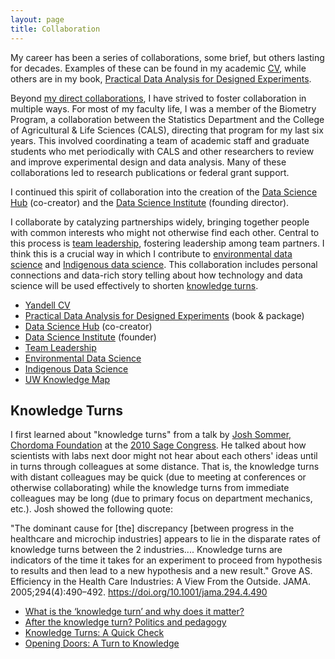 ```yaml
---
layout: page
title: Collaboration
---
```


My career has been a series of collaborations,
some brief, but others lasting for decades.
Examples of these can be found in my academic [CV](https://pages.stat.wisc.edu/~yandell/vita.pdf),
while others are in my book, 
[Practical Data Analysis for Designed Experiments](http://www.stat.wisc.edu/~yandell/pda).

Beyond
[my direct collaborations](https://datascience.sharedigm.com/cmap/?query=yandell&category=people&info=collaborators),
I have strived to foster collaboration in multiple ways.
For most of my faculty life, I was a member of the Biometry Program, a collaboration between the Statistics Department and the College of Agricultural & Life Sciences (CALS),
directing that program for my last six years.
This involved coordinating a team of academic staff and graduate students who met periodically
with CALS and other researchers to review and
improve experimental design and data analysis.
Many of these collaborations led to research
publications or federal grant support.

I continued this spirit of collaboration into
the creation of the [Data Science Hub](https://datascience.wisc.edu/hub) (co-creator) and the [Data Science Institute](https://datascience.wisc.edu/institution) (founding director).

I collaborate by catalyzing partnerships widely,
bringing together people with common interests who might not otherwise find each other.
Central to this process is [team leadership](/pages/team/),
fostering leadership among team partners.
I think this is a crucial way in which I 
contribute to [environmental data science](/pages/eds/) and [Indigenous data science](/pages/indigenous/).
This collaboration includes personal connections
and data-rich story telling about how technology
and data science will be used effectively to
shorten [knowledge turns](#knowledge-turns).

- [Yandell CV](https://pages.stat.wisc.edu/~yandell/vita.pdf)
- [Practical Data Analysis for Designed Experiments](http://www.stat.wisc.edu/~yandell/pda) (book & package)
- [Data Science Hub](https://datascience.wisc.edu/hub) (co-creator)
- [Data Science Institute](https://datascience.wisc.edu/institution) (founder)
- [Team Leadership](/pages/team/)
- [Environmental Data Science](/pages/eds/)
- [Indigenous Data Science](/pages/indigenous/)
- [UW Knowledge Map](https://datascience.sharedigm.com/cmap/?query=yandell&category=people&info=collaborators)

## Knowledge Turns

I first learned about "knowledge turns" from a talk by [Josh Sommer, Chordoma Foundation](https://www.chordomafoundation.org/) at the [2010 Sage Congress](https://sagebionetworks.org/events/commons-congress-2010-2012/).
He talked about how scientists with labs next door might not hear about each
others' ideas until in turns through colleagues at some distance. That is,
the knowledge turns with distant colleagues may be quick (due to meeting at
conferences or otherwise collaborating) while the knowledge turns from
immediate colleagues may be long (due to primary focus on department mechanics,
etc.). Josh showed the following quote:

"The dominant cause for [the] discrepancy [between progress in the healthcare and microchip industries] appears to lie in the disparate rates of knowledge turns between the 2 industries.... Knowledge turns are indicators of the time it takes for an experiment to proceed from hypothesis to results and then lead to a new hypothesis and a new result." Grove AS. Efficiency in the Health Care Industries: A View From the Outside. JAMA. 2005;294(4):490–492. <https://doi.org/10.1001/jama.294.4.490>

- [What is the ‘knowledge turn’ and why does it matter?](https://impolitegeography.wordpress.com/2012/12/10/what-is-the-knowledge-turn-and-why-does-it-matter/)
- [After the knowledge turn? Politics and pedagogy](https://www.tandfonline.com/doi/full/10.1080/09585176.2019.1601844)
- [Knowledge Turns: A Quick Check](https://www.kee-inc.com/kturns.htm)
- [Opening Doors: A Turn to Knowledge](https://onlinelibrary.wiley.com/doi/abs/10.1111/hith.12179)


<!--
## Resources

* [Stats Collaboration Box](https://uwmadison.app.box.com/folder/198764997699) (restricted)
-->
